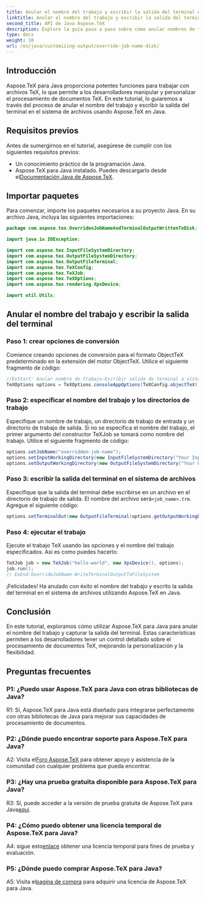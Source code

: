 ```yaml
---
title: Anular el nombre del trabajo y escribir la salida del terminal en Java
linktitle: Anular el nombre del trabajo y escribir la salida del terminal en Java
second_title: API de Java Aspose.TeX
description: Explore la guía paso a paso sobre cómo anular nombres de trabajos y escribir resultados de terminal usando Aspose.TeX para Java. Mejore el procesamiento de sus documentos con potentes opciones de personalización.
type: docs
weight: 10
url: /es/java/customizing-output/override-job-name-disk/
---
```

## Introducción

Aspose.TeX para Java proporciona potentes funciones para trabajar con archivos TeX, lo que permite a los desarrolladores manipular y personalizar el procesamiento de documentos TeX. En este tutorial, lo guiaremos a través del proceso de anular el nombre del trabajo y escribir la salida del terminal en el sistema de archivos usando Aspose.TeX en Java.

## Requisitos previos

Antes de sumergirnos en el tutorial, asegúrese de cumplir con los siguientes requisitos previos:

- Un conocimiento práctico de la programación Java.
-  Aspose.TeX para Java instalado. Puedes descargarlo desde el[Documentación Java de Aspose.TeX](https://reference.aspose.com/tex/java/).

## Importar paquetes

Para comenzar, importe los paquetes necesarios a su proyecto Java. En su archivo Java, incluya las siguientes importaciones:

```java
package com.aspose.tex.OverridenJobNameAndTerminalOutputWrittenToDisk;

import java.io.IOException;

import com.aspose.tex.InputFileSystemDirectory;
import com.aspose.tex.OutputFileSystemDirectory;
import com.aspose.tex.OutputFileTerminal;
import com.aspose.tex.TeXConfig;
import com.aspose.tex.TeXJob;
import com.aspose.tex.TeXOptions;
import com.aspose.tex.rendering.XpsDevice;

import util.Utils;
```

## Anular el nombre del trabajo y escribir la salida del terminal

### Paso 1: crear opciones de conversión

Comience creando opciones de conversión para el formato ObjectTeX predeterminado en la extensión del motor ObjectTeX. Utilice el siguiente fragmento de código:

```java
//ExStart: Anular nombre de trabajo-Escribir salida de terminal a sistema de archivos
TeXOptions options = TeXOptions.consoleAppOptions(TeXConfig.objectTeX());
```

### Paso 2: especificar el nombre del trabajo y los directorios de trabajo

Especifique un nombre de trabajo, un directorio de trabajo de entrada y un directorio de trabajo de salida. Si no se especifica el nombre del trabajo, el primer argumento del constructor TeXJob se tomará como nombre del trabajo. Utilice el siguiente fragmento de código:

```java
options.setJobName("overridden-job-name");
options.setInputWorkingDirectory(new InputFileSystemDirectory("Your Input Directory"));
options.setOutputWorkingDirectory(new OutputFileSystemDirectory("Your Output Directory"));
```

### Paso 3: escribir la salida del terminal en el sistema de archivos

 Especifique que la salida del terminal debe escribirse en un archivo en el directorio de trabajo de salida. El nombre del archivo será`<job_name>.trm`. Agregue el siguiente código:

```java
options.setTerminalOut(new OutputFileTerminal(options.getOutputWorkingDirectory()));
```

### Paso 4: ejecutar el trabajo

Ejecute el trabajo TeX usando las opciones y el nombre del trabajo especificados. Así es como puedes hacerlo:

```java
TeXJob job = new TeXJob("hello-world", new XpsDevice(), options);
job.run();
// ExEnd:OverrideJobName-WriteTerminalOutputToFileSystem
```

¡Felicidades! Ha anulado con éxito el nombre del trabajo y escrito la salida del terminal en el sistema de archivos utilizando Aspose.TeX en Java.

## Conclusión

En este tutorial, exploramos cómo utilizar Aspose.TeX para Java para anular el nombre del trabajo y capturar la salida del terminal. Estas características permiten a los desarrolladores tener un control detallado sobre el procesamiento de documentos TeX, mejorando la personalización y la flexibilidad.

## Preguntas frecuentes

### P1: ¿Puedo usar Aspose.TeX para Java con otras bibliotecas de Java?

R1: Sí, Aspose.TeX para Java está diseñado para integrarse perfectamente con otras bibliotecas de Java para mejorar sus capacidades de procesamiento de documentos.

### P2: ¿Dónde puedo encontrar soporte para Aspose.TeX para Java?

 A2: Visita el[Foro Aspose.TeX](https://forum.aspose.com/c/tex/47) para obtener apoyo y asistencia de la comunidad con cualquier problema que pueda encontrar.

### P3: ¿Hay una prueba gratuita disponible para Aspose.TeX para Java?

 R3: Sí, puede acceder a la versión de prueba gratuita de Aspose.TeX para Java[aquí](https://releases.aspose.com/).

### P4: ¿Cómo puedo obtener una licencia temporal de Aspose.TeX para Java?

 A4: sigue esto[enlace](https://purchase.aspose.com/temporary-license/) obtener una licencia temporal para fines de prueba y evaluación.

### P5: ¿Dónde puedo comprar Aspose.TeX para Java?

 A5: Visita el[pagina de compra](https://purchase.aspose.com/buy) para adquirir una licencia de Aspose.TeX para Java.